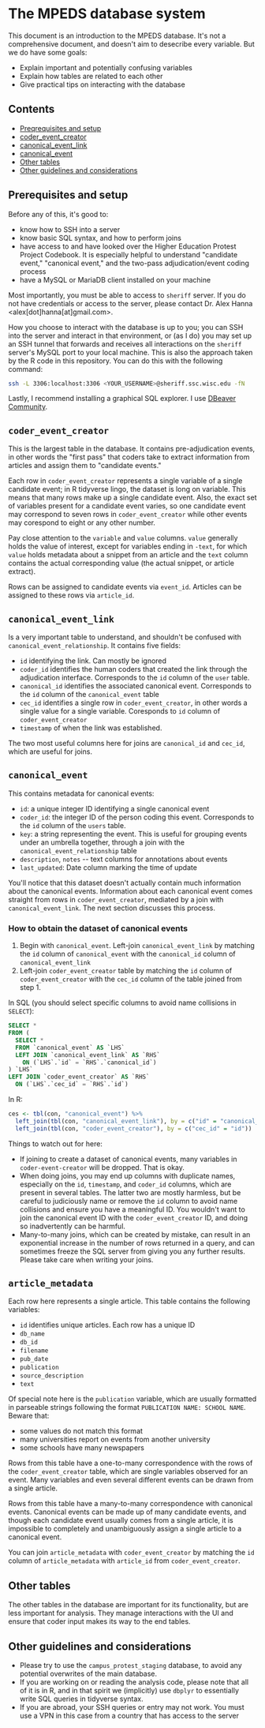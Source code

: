 # The MPEDS database system

This document is an introduction to the MPEDS database. It's not a
comprehensive document, and doesn't aim to desecribe every variable. But
we do have some goals:

- Explain important and potentially confusing variables
- Explain how tables are related to each other
- Give practical tips on interacting with the database

## Contents

- [Preqrequisites and setup](#prerequisites-and-setup)
- [coder_event_creator](#coder-event-creator)
- [canonical_event_link](#canonical-event-link)
- [canonical_event](#canonical-event)
- [Other tables](#other-tables)
- [Other guidelines and considerations](#other-guidelines-and-considerations)

## Prerequisites and setup

Before any of this, it's good to:

- know how to SSH into a server
- know basic SQL syntax, and how to perform joins
- have access to and have looked over the Higher Education Protest
  Project Codebook. It is especially helpful to understand "candidate
  event," "canonical event," and the two-pass adjudication/event coding
  process
- have a MySQL or MariaDB client installed on your machine

Most importantly, you must be able to access to `sheriff` server. If you
do not have credentials or access to the server, please contact Dr. Alex
Hanna <alex[dot]hanna[at]gmail.com>.

How you choose to interact with the database is up to you; you can SSH
into the server and interact in that environment, or (as I do) you may
set up an SSH tunnel that forwards and receives all interactions on the
`sheriff` server's MySQL port to your local machine. This is also the
approach taken by the R code in this repository. You can do this with
the following command:

```sh
ssh -L 3306:localhost:3306 <YOUR_USERNAME>@sheriff.ssc.wisc.edu -fN
```

Lastly, I recommend installing a graphical SQL explorer. I use
[DBeaver Community](https://dbeaver.io).

## `coder_event_creator`

This is the largest table in the database. It contains pre-adjudication
events, in other words the "first pass" that coders take to extract
information from articles and assign them to "candidate events."

Each row in `coder_event_creator` represents a single variable of a
single candidate event; in R tidyverse lingo, the dataset is long on
variable. This means that many rows make up a single candidate event.
Also, the exact set of variables present for a candidate event varies,
so one candidate event may correspond to seven rows in
`coder_event_creator` while other events may corespond to eight or any
other number.

Pay close attention to the `variable` and `value` columns. `value`
generally holds the value of interest, except for variables ending in
`-text`, for which `value` holds metadata about a snippet from an
article and the `text` column contains the actual corresponding value
(the actual snippet, or article extract).

Rows can be assigned to candidate events via `event_id`. Articles can be
assigned to these rows via `article_id`.

## `canonical_event_link`

Is a very important table to understand, and shouldn't be confused with
`canonical_event_relationship`. It contains five fields:

- `id` identifying the link. Can mostly be ignored
- `coder_id` identifies the human coders that created the link through
  the adjudication interface. Corresponds to the `id` column of the
  `user` table.
- `canonical_id` identifies the associated canonical event. Corresponds
  to the `id` column of the `canonical_event` table
- `cec_id` identifies a single row in `coder_event_creator`, in other
  words a single value for a single variable. Coresponds to `id` column
  of `coder_event_creator`
- `timestamp` of when the link was established.

The two most useful columns here for joins are `canonical_id` and
`cec_id`, which are useful for joins.

## `canonical_event`

This contains metadata for canonical events:

- `id`: a unique integer ID identifying a single canonical event
- `coder_id`: the integer ID of the person coding this event.
  Corresponds to the `id` column of the `users` table.
- `key`: a string representing the event. This is useful for grouping
  events under an umbrella together, through a join with the
  `canonical_event_relationship` table
- `description`, `notes` -- text columns for annotations about events
- `last_updated`: Date column marking the time of update

You'll notice that this dataset doesn't actually contain much
information about the canonical events. Information about each canonical
event comes straight from rows in `coder_event_creator`, mediated by a
join with `canonical_event_link`. The next section discusses this
process.

### How to obtain the dataset of canonical events

1. Begin with `canonical_event`. Left-join `canonical_event_link` by
   matching the `id` column of `canonical_event` with the `canonical_id`
   column of `canonical_event_link`
2. Left-join `coder_event_creator` table by matching the `id` column of
   `coder_event_creator` with the `cec_id` column of the table joined
   from step 1.

In SQL (you should select specific columns to avoid name collisions in
`SELECT`):

```sql
SELECT *
FROM (
  SELECT *
  FROM `canonical_event` AS `LHS`
  LEFT JOIN `canonical_event_link` AS `RHS`
    ON (`LHS`.`id` = `RHS`.`canonical_id`)
) `LHS`
LEFT JOIN `coder_event_creator` AS `RHS`
  ON (`LHS`.`cec_id` = `RHS`.`id`)
```

In R:

```r
ces <- tbl(con, "canonical_event") %>%
  left_join(tbl(con, "canonical_event_link"), by = c("id" = "canonical_id")) %>%
  left_join(tbl(con, "coder_event_creator"), by = c("cec_id" = "id"))
```

Things to watch out for here:

- If joining to create a dataset of canonical events, many variables in
  `coder-event-creator` will be dropped. That is okay.
- When doing joins, you may end up columns with duplicate names,
  especially on the `id`, `timestamp`, and `coder_id` columns, which are
  present in several tables. The latter two are mostly harmless, but be
  careful to judiciously name or remove the `id` column to avoid name
  collisions and ensure you have a meaningful ID. You wouldn't want to
  join the canonical event ID with the `coder_event_creator` ID, and
  doing so inadvertently can be harmful.
- Many-to-many joins, which can be created by mistake, can result in an
  exponential increase in the number of rows returned in a query, and
  can sometimes freeze the SQL server from giving you any further
  results. Please take care when writing your joins.

## `article_metadata`

Each row here represents a single article. This table contains the
following variables:

- `id` identifies unique articles. Each row has a unique ID
- `db_name`
- `db_id`
- `filename`
- `pub_date`
- `publication`
- `source_description`
- `text`

Of special note here is the `publication` variable, which are usually
formatted in parseable strings following the format
`PUBLICATION NAME: SCHOOL NAME`. Beware that:

- some values do not match this format
- many universities report on events from another university
- some schools have many newspapers

Rows from this table have a one-to-many correspondence with the rows of
the `coder_event_creator` table, which are single variables observed for
an event. Many variables and even several different events can be drawn
from a single article.

Rows from this table have a many-to-many correspondence with canonical
events. Canonical events can be made up of many candidate events, and
though each candidate event usually comes from a single article, it is
impossible to completely and unambiguously assign a single article to a
canonical event.

You can join `article_metadata` with `coder_event_creator` by matching
the `id` column of `article_metadata` with `article_id` from
`coder_event_creator`.

## Other tables

The other tables in the database are important for its functionality,
but are less important for analysis. They manage interactions with the
UI and ensure that coder input makes its way to the end tables.

## Other guidelines and considerations

- Please try to use the `campus_protest_staging` database, to avoid any
  potential overwrites of the main database.
- If you are working on or reading the analysis code, please note that
  all of it is in R, and in that spirit we (implicitly) use `dbplyr` to
  essentially write SQL queries in tidyverse syntax.
- If you are abroad, your SSH queries or entry may not work. You must
  use a VPN in this case from a country that has access to the server
